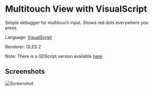 # Multitouch View with VisualScript

Simple debugger for multitouch input. Shows red dots everywhere you press.

Language: [VisualScript](https://docs.godotengine.org/en/latest/getting_started/scripting/visual_script/index.html)

Renderer: GLES 2

Note: There is a GDScript version available [here](https://github.com/godotengine/godot-demo-projects/tree/master/misc/multitouch_view).

## Screenshots

![Screenshot](screenshots/multitouch.png)
